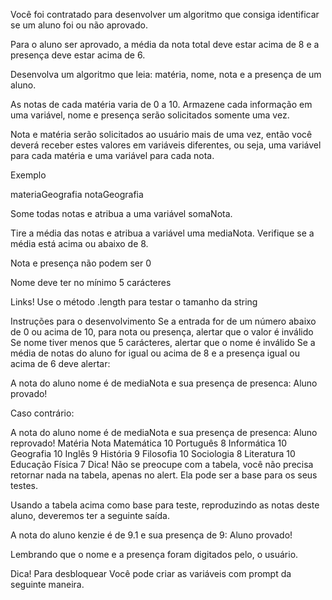 Você foi contratado para desenvolver um algoritmo que consiga identificar se um aluno foi ou não aprovado.

Para o aluno ser aprovado, a média da nota total deve estar acima de 8 e a presença deve estar acima de 6.

Desenvolva um algoritmo que leia:
matéria, nome, nota e a presença de um aluno.

As notas de cada matéria varia de 0 a 10. Armazene cada informação em uma variável, nome e presença serão solicitados somente uma vez.

Nota e matéria serão solicitados ao usuário mais de uma vez, então você deverá receber estes valores em variáveis diferentes, ou seja, uma variável para cada matéria e uma variável para cada nota.

Exemplo

materiaGeografia
notaGeografia

Some todas notas e atribua a uma variável somaNota.

Tire a média das notas e atribua a variável uma mediaNota. Verifique se a média está acima ou abaixo de 8.

Nota e presença não podem ser 0

Nome deve ter no mínimo 5 carácteres

Links!
Use o método .length para testar o tamanho da string

Instruções para o desenvolvimento
Se a entrada for de um número abaixo de 0 ou acima de 10, para nota ou presença, alertar que o valor é inválido
Se nome tiver menos que 5 carácteres, alertar que o nome é inválido
Se a média de notas do aluno for igual ou acima de 8 e a presença igual ou acima de 6 deve alertar:

A nota do aluno nome é de mediaNota e sua presença de presenca: Aluno provado!

Caso contrário:

A nota do aluno nome é de mediaNota e sua presença de presenca: Aluno reprovado!
Matéria	Nota
Matemática	10
Português	8
Informática	10
Geografia	10
Inglês	9
História	9
Filosofia	10
Sociologia	8
Literatura	10
Educação Física	7
Dica!
Não se preocupe com a tabela, você não precisa retornar nada na tabela, apenas no alert. Ela pode ser a base para os seus testes.

Usando a tabela acima como base para teste, reproduzindo as notas deste aluno, deveremos ter a seguinte saída.

A nota do aluno kenzie é de 9.1 e sua presença de 9: Aluno provado!

Lembrando que o nome e a presença foram digitados pelo, o usuário.

Dica!
Para desbloquear
Você pode criar as variáveis com prompt da seguinte maneira.

<!--let nome = prompt("Entre com o nome do aluno")
let materia1 = prompt("Digite a materia")
let nota1 = parseFloat(prompt("Qual a nota?"))
let presenca = parseInt(prompt("Qual a presença?"))
!-->
